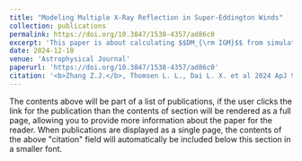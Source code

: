 ```yaml
---
title: "Modeling Multiple X-Ray Reflection in Super-Eddington Winds"
collection: publications
permalink: https://doi.org/10.3847/1538-4357/ad86c0
excerpt: 'This paper is about calculating $$DM_{\rm IGM}$$ from simulations and using FRB to probe reionization.'
date: 2024-12-10
venue: 'Astrophysical Journal'
paperurl: 'https://doi.org/10.3847/1538-4357/ad86c0'
citation: '<b>Zhang Z.J.</b>, Thomsen L. L., Dai L. X. et al 2024 ApJ 977 157'
---
```


The contents above will be part of a list of publications, if the user clicks the link for the publication than the contents of section will be rendered as a full page, allowing you to provide more information about the paper for the reader. When publications are displayed as a single page, the contents of the above "citation" field will automatically be included below this section in a smaller font.

